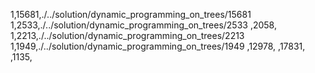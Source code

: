 1,15681,./../solution/dynamic_programming_on_trees/15681
1,2533,./../solution/dynamic_programming_on_trees/2533
,2058,
1,2213,./../solution/dynamic_programming_on_trees/2213
1,1949,./../solution/dynamic_programming_on_trees/1949
,12978,
,17831,
,1135,
